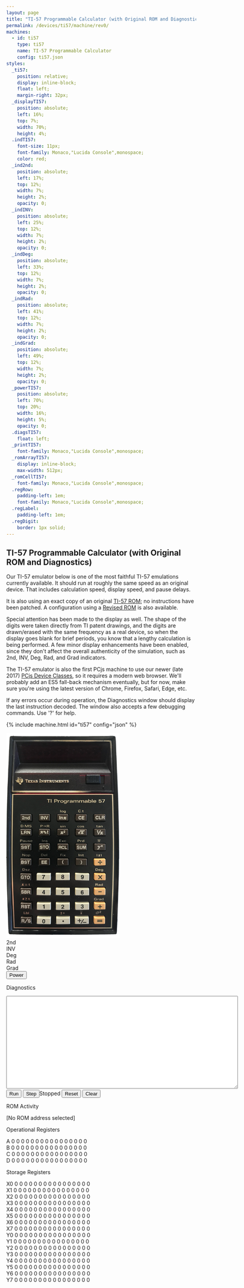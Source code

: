 ```yaml
---
layout: page
title: "TI-57 Programmable Calculator (with Original ROM and Diagnostics)"
permalink: /devices/ti57/machine/rev0/
machines:
  - id: ti57
    type: ti57
    name: TI-57 Programmable Calculator
    config: ti57.json
styles:
  _ti57:
    position: relative;
    display: inline-block;
    float: left;
    margin-right: 32px;
  _displayTI57:
    position: absolute;
    left: 16%;
    top: 7%;
    width: 70%;
    height: 4%;
  .indTI57:
    font-size: 11px;
    font-family: Monaco,"Lucida Console",monospace;
    color: red;
  _ind2nd:
    position: absolute;
    left: 17%;
    top: 12%;
    width: 7%;
    height: 2%;
    opacity: 0;
  _indINV:
    position: absolute;
    left: 25%;
    top: 12%;
    width: 7%;
    height: 2%;
    opacity: 0;
  _indDeg:
    position: absolute;
    left: 33%;
    top: 12%;
    width: 7%;
    height: 2%;
    opacity: 0;
  _indRad:
    position: absolute;
    left: 41%;
    top: 12%;
    width: 7%;
    height: 2%;
    opacity: 0;
  _indGrad:
    position: absolute;
    left: 49%;
    top: 12%;
    width: 7%;
    height: 2%;
    opacity: 0;
  _powerTI57:
    position: absolute;
    left: 70%;
    top: 20%;
    width: 16%;
    height: 5%;
    opacity: 0;
  .diagsTI57:
    float: left;
  _printTI57:
    font-family: Monaco,"Lucida Console",monospace;
  _romArrayTI57:
    display: inline-block;
    max-width: 512px;
  _romCellTI57:
    font-family: Monaco,"Lucida Console",monospace;
  .regRow:
    padding-left: 1em;
    font-family: Monaco,"Lucida Console",monospace;
  .regLabel:
    padding-left: 1em;
  .regDigit:
    border: 1px solid;
---
```


TI-57 Programmable Calculator (with Original ROM and Diagnostics)
-----------------------------------------------------------------

Our TI-57 emulator below is one of the most faithful TI-57 emulations currently available.  It should run at
roughly the same speed as an original device.  That includes calculation speed, display speed, and pause delays.

It is also using an exact copy of an original [TI-57 ROM](/devices/ti57/rom/); no instructions have been patched.
A configuration using a [Revised ROM](../rev1/) is also available.

Special attention has been made to the display as well.  The shape of the digits were taken directly from TI patent
drawings, and the digits are drawn/erased with the same frequency as a real device, so when the display goes blank for
brief periods, you know that a lengthy calculation is being performed.  A few minor display enhancements have been
enabled, since they don't affect the overall authenticity of the simulation, such as
<span class="indTI57">2nd</span>,
<span class="indTI57">INV</span>,
<span class="indTI57">Deg</span>,
<span class="indTI57">Rad</span>, and
<span class="indTI57">Grad</span> indicators.

The TI-57 emulator is also the first PCjs machine to use our newer (late 2017) [PCjs Device Classes](/modules/devices/),
so it requires a modern web browser.  We'll probably add an ES5 fall-back mechanism eventually, but for now, make sure
you're using the latest version of Chrome, Firefox, Safari, Edge, etc.

If any errors occur during operation, the Diagnostics window should display the last instruction decoded.
The window also accepts a few debugging commands.  Use '?' for help.

{% include machine.html id="ti57" config="json" %}

<div id="ti57">
  <img id="imageTI57" src="/devices/ti57/images/ti57.png" width="300" alt="TI-57 Calculator"/>
  <div id="displayTI57"></div>
  <div id="ind2nd" class="indTI57">2nd</div>
  <div id="indINV" class="indTI57">INV</div>
  <div id="indDeg" class="indTI57">Deg</div>
  <div id="indRad" class="indTI57">Rad</div>
  <div id="indGrad" class="indTI57">Grad</div>
  <button id="powerTI57">Power</button>
</div>
<div class="diagsTI57">
  <div>
    <p>Diagnostics</p>
    <textarea id="printTI57" cols="74" rows="16"></textarea>
  </div>
  <button id="runTI57">Run</button>
  <button id="stepTI57">Step</button><span id="speedTI57">Stopped</span>
  <button id="resetTI57">Reset</button>
  <button id="clearTI57">Clear</button>
  <p>ROM Activity</p>
  <div id="romArrayTI57"></div>
  <p id="romCellTI57">[No ROM address selected]</p>
  <p>Operational Registers</p>
  <div>
  	<div class="regRow">
  	  <span class="regLabel">A</span>
  	  <span class="regDigit" id="regA-15">0</span>
  	  <span class="regDigit" id="regA-14">0</span>
  	  <span class="regDigit" id="regA-13">0</span>
  	  <span class="regDigit" id="regA-12">0</span>
  	  <span class="regDigit" id="regA-11">0</span>
  	  <span class="regDigit" id="regA-10">0</span>
  	  <span class="regDigit" id="regA-09">0</span>
  	  <span class="regDigit" id="regA-08">0</span>
  	  <span class="regDigit" id="regA-07">0</span>
  	  <span class="regDigit" id="regA-06">0</span>
  	  <span class="regDigit" id="regA-05">0</span>
  	  <span class="regDigit" id="regA-04">0</span>
  	  <span class="regDigit" id="regA-03">0</span>
  	  <span class="regDigit" id="regA-02">0</span>
  	  <span class="regDigit" id="regA-01">0</span>
  	  <span class="regDigit" id="regA-00">0</span>
  	</div>
  	<div class="regRow">
  	  <span class="regLabel">B</span>
  	  <span class="regDigit" id="regB-15">0</span>
  	  <span class="regDigit" id="regB-14">0</span>
  	  <span class="regDigit" id="regB-13">0</span>
  	  <span class="regDigit" id="regB-12">0</span>
  	  <span class="regDigit" id="regB-11">0</span>
  	  <span class="regDigit" id="regB-10">0</span>
  	  <span class="regDigit" id="regB-09">0</span>
  	  <span class="regDigit" id="regB-08">0</span>
  	  <span class="regDigit" id="regB-07">0</span>
  	  <span class="regDigit" id="regB-06">0</span>
  	  <span class="regDigit" id="regB-05">0</span>
  	  <span class="regDigit" id="regB-04">0</span>
  	  <span class="regDigit" id="regB-03">0</span>
  	  <span class="regDigit" id="regB-02">0</span>
  	  <span class="regDigit" id="regB-01">0</span>
  	  <span class="regDigit" id="regB-00">0</span>
  	</div>
  	<div class="regRow">
  	  <span class="regLabel">C</span>
  	  <span class="regDigit" id="regC-15">0</span>
  	  <span class="regDigit" id="regC-14">0</span>
  	  <span class="regDigit" id="regC-13">0</span>
  	  <span class="regDigit" id="regC-12">0</span>
  	  <span class="regDigit" id="regC-11">0</span>
  	  <span class="regDigit" id="regC-10">0</span>
  	  <span class="regDigit" id="regC-09">0</span>
  	  <span class="regDigit" id="regC-08">0</span>
  	  <span class="regDigit" id="regC-07">0</span>
  	  <span class="regDigit" id="regC-06">0</span>
  	  <span class="regDigit" id="regC-05">0</span>
  	  <span class="regDigit" id="regC-04">0</span>
  	  <span class="regDigit" id="regC-03">0</span>
  	  <span class="regDigit" id="regC-02">0</span>
  	  <span class="regDigit" id="regC-01">0</span>
  	  <span class="regDigit" id="regC-00">0</span>
  	</div>
  	<div class="regRow">
  	  <span class="regLabel">D</span>
  	  <span class="regDigit" id="regD-15">0</span>
  	  <span class="regDigit" id="regD-14">0</span>
  	  <span class="regDigit" id="regD-13">0</span>
  	  <span class="regDigit" id="regD-12">0</span>
  	  <span class="regDigit" id="regD-11">0</span>
  	  <span class="regDigit" id="regD-10">0</span>
  	  <span class="regDigit" id="regD-09">0</span>
  	  <span class="regDigit" id="regD-08">0</span>
  	  <span class="regDigit" id="regD-07">0</span>
  	  <span class="regDigit" id="regD-06">0</span>
  	  <span class="regDigit" id="regD-05">0</span>
  	  <span class="regDigit" id="regD-04">0</span>
  	  <span class="regDigit" id="regD-03">0</span>
  	  <span class="regDigit" id="regD-02">0</span>
  	  <span class="regDigit" id="regD-01">0</span>
  	  <span class="regDigit" id="regD-00">0</span>
  	</div>
  </div>
  <p>Storage Registers</p>
  <div>
  	<div class="regRow">
  	  <span class="regLabel">X0</span>
  	  <span class="regDigit" id="regX0-15" data-value="(0">0</span>
  	  <span class="regDigit" id="regX0-14" data-value="O0">0</span>
  	  <span class="regDigit" id="regX0-13" data-value="A0 N">0</span>
  	  <span class="regDigit" id="regX0-12" data-value="A0 M">0</span>
  	  <span class="regDigit" id="regX0-11" data-value="A0 M">0</span>
  	  <span class="regDigit" id="regX0-10" data-value="A0 M">0</span>
  	  <span class="regDigit" id="regX0-09" data-value="A0 M">0</span>
  	  <span class="regDigit" id="regX0-08" data-value="A0 M">0</span>
  	  <span class="regDigit" id="regX0-07" data-value="A0 M">0</span>
  	  <span class="regDigit" id="regX0-06" data-value="A0 M">0</span>
  	  <span class="regDigit" id="regX0-05" data-value="A0 M">0</span>
  	  <span class="regDigit" id="regX0-04" data-value="A0 M">0</span>
  	  <span class="regDigit" id="regX0-03" data-value="A0 M">0</span>
  	  <span class="regDigit" id="regX0-02" data-value="A0 M">0</span>
  	  <span class="regDigit" id="regX0-01" data-value="A0 E">0</span>
  	  <span class="regDigit" id="regX0-00" data-value="A0 E">0</span>
  	</div>
  	<div class="regRow">
  	  <span class="regLabel">X1</span>
  	  <span class="regDigit" id="regX1-15" data-value="(1">0</span>
  	  <span class="regDigit" id="regX1-14" data-value="O1">0</span>
  	  <span class="regDigit" id="regX1-13" data-value="A1 N">0</span>
  	  <span class="regDigit" id="regX1-12" data-value="A1 M">0</span>
  	  <span class="regDigit" id="regX1-11" data-value="A1 M">0</span>
  	  <span class="regDigit" id="regX1-10" data-value="A1 M">0</span>
  	  <span class="regDigit" id="regX1-09" data-value="A1 M">0</span>
  	  <span class="regDigit" id="regX1-08" data-value="A1 M">0</span>
  	  <span class="regDigit" id="regX1-07" data-value="A1 M">0</span>
  	  <span class="regDigit" id="regX1-06" data-value="A1 M">0</span>
  	  <span class="regDigit" id="regX1-05" data-value="A1 M">0</span>
  	  <span class="regDigit" id="regX1-04" data-value="A1 M">0</span>
  	  <span class="regDigit" id="regX1-03" data-value="A1 M">0</span>
  	  <span class="regDigit" id="regX1-02" data-value="A1 M">0</span>
  	  <span class="regDigit" id="regX1-01" data-value="A1 E">0</span>
  	  <span class="regDigit" id="regX1-00" data-value="A1 E">0</span>
  	</div>
  	<div class="regRow">
  	  <span class="regLabel">X2</span>
  	  <span class="regDigit" id="regX2-15" data-value="(2">0</span>
  	  <span class="regDigit" id="regX2-14" data-value="O2">0</span>
  	  <span class="regDigit" id="regX2-13" data-value="R6 N">0</span>
  	  <span class="regDigit" id="regX2-12" data-value="R6 M">0</span>
  	  <span class="regDigit" id="regX2-11" data-value="R6 M">0</span>
  	  <span class="regDigit" id="regX2-10" data-value="R6 M">0</span>
  	  <span class="regDigit" id="regX2-09" data-value="R6 M">0</span>
  	  <span class="regDigit" id="regX2-08" data-value="R6 M">0</span>
  	  <span class="regDigit" id="regX2-07" data-value="R6 M">0</span>
  	  <span class="regDigit" id="regX2-06" data-value="R6 M">0</span>
  	  <span class="regDigit" id="regX2-05" data-value="R6 M">0</span>
  	  <span class="regDigit" id="regX2-04" data-value="R6 M">0</span>
  	  <span class="regDigit" id="regX2-03" data-value="R6 M">0</span>
  	  <span class="regDigit" id="regX2-02" data-value="R6 M">0</span>
  	  <span class="regDigit" id="regX2-01" data-value="R6 E">0</span>
  	  <span class="regDigit" id="regX2-00" data-value="R6 E">0</span>
  	</div>
  	<div class="regRow">
  	  <span class="regLabel">X3</span>
  	  <span class="regDigit" id="regX3-15" data-value="(3">0</span>
  	  <span class="regDigit" id="regX3-14" data-value="O3">0</span>
  	  <span class="regDigit" id="regX3-13" data-value="R5 N">0</span>
  	  <span class="regDigit" id="regX3-12" data-value="R5 M">0</span>
  	  <span class="regDigit" id="regX3-11" data-value="R5 M">0</span>
  	  <span class="regDigit" id="regX3-10" data-value="R5 M">0</span>
  	  <span class="regDigit" id="regX3-09" data-value="R5 M">0</span>
  	  <span class="regDigit" id="regX3-08" data-value="R5 M">0</span>
  	  <span class="regDigit" id="regX3-07" data-value="R5 M">0</span>
  	  <span class="regDigit" id="regX3-06" data-value="R5 M">0</span>
  	  <span class="regDigit" id="regX3-05" data-value="R5 M">0</span>
  	  <span class="regDigit" id="regX3-04" data-value="R5 M">0</span>
  	  <span class="regDigit" id="regX3-03" data-value="R5 M">0</span>
  	  <span class="regDigit" id="regX3-02" data-value="R5 M">0</span>
  	  <span class="regDigit" id="regX3-01" data-value="R5 E">0</span>
  	  <span class="regDigit" id="regX3-00" data-value="R5 E">0</span>
  	</div>
  	<div class="regRow">
  	  <span class="regLabel">X4</span>
  	  <span class="regDigit" id="regX4-15" data-value="SC">0</span>
  	  <span class="regDigit" id="regX4-14" data-value="?">0</span>
  	  <span class="regDigit" id="regX4-13" data-value="R7 N">0</span>
  	  <span class="regDigit" id="regX4-12" data-value="R7 M">0</span>
  	  <span class="regDigit" id="regX4-11" data-value="R7 M">0</span>
  	  <span class="regDigit" id="regX4-10" data-value="R7 M">0</span>
  	  <span class="regDigit" id="regX4-09" data-value="R7 M">0</span>
  	  <span class="regDigit" id="regX4-08" data-value="R7 M">0</span>
  	  <span class="regDigit" id="regX4-07" data-value="R7 M">0</span>
  	  <span class="regDigit" id="regX4-06" data-value="R7 M">0</span>
  	  <span class="regDigit" id="regX4-05" data-value="R7 M">0</span>
  	  <span class="regDigit" id="regX4-04" data-value="R7 M">0</span>
  	  <span class="regDigit" id="regX4-03" data-value="R7 M">0</span>
  	  <span class="regDigit" id="regX4-02" data-value="R7 M">0</span>
  	  <span class="regDigit" id="regX4-01" data-value="R7 E">0</span>
  	  <span class="regDigit" id="regX4-00" data-value="R7 E">0</span>
  	</div>
  	<div class="regRow">
  	  <span class="regLabel">X5</span>
  	  <span class="regDigit" id="regX5-15" data-value="PC H">0</span>
  	  <span class="regDigit" id="regX5-14" data-value="PC L">0</span>
  	  <span class="regDigit" id="regX5-13" data-value="R0 N">0</span>
  	  <span class="regDigit" id="regX5-12" data-value="R0 M">0</span>
  	  <span class="regDigit" id="regX5-11" data-value="R0 M">0</span>
  	  <span class="regDigit" id="regX5-10" data-value="R0 M">0</span>
  	  <span class="regDigit" id="regX5-09" data-value="R0 M">0</span>
  	  <span class="regDigit" id="regX5-08" data-value="R0 M">0</span>
  	  <span class="regDigit" id="regX5-07" data-value="R0 M">0</span>
  	  <span class="regDigit" id="regX5-06" data-value="R0 M">0</span>
  	  <span class="regDigit" id="regX5-05" data-value="R0 M">0</span>
  	  <span class="regDigit" id="regX5-04" data-value="R0 M">0</span>
  	  <span class="regDigit" id="regX5-03" data-value="R0 M">0</span>
  	  <span class="regDigit" id="regX5-02" data-value="R0 M">0</span>
  	  <span class="regDigit" id="regX5-01" data-value="R0 E">0</span>
  	  <span class="regDigit" id="regX5-00" data-value="R0 E">0</span>
  	</div>
  	<div class="regRow">
  	  <span class="regLabel">X6</span>
  	  <span class="regDigit" id="regX6-15" data-value="S1 H">0</span>
  	  <span class="regDigit" id="regX6-14" data-value="S1 L">0</span>
  	  <span class="regDigit" id="regX6-13" data-value="R1 N">0</span>
  	  <span class="regDigit" id="regX6-12" data-value="R1 M">0</span>
  	  <span class="regDigit" id="regX6-11" data-value="R1 M">0</span>
  	  <span class="regDigit" id="regX6-10" data-value="R1 M">0</span>
  	  <span class="regDigit" id="regX6-09" data-value="R1 M">0</span>
  	  <span class="regDigit" id="regX6-08" data-value="R1 M">0</span>
  	  <span class="regDigit" id="regX6-07" data-value="R1 M">0</span>
  	  <span class="regDigit" id="regX6-06" data-value="R1 M">0</span>
  	  <span class="regDigit" id="regX6-05" data-value="R1 M">0</span>
  	  <span class="regDigit" id="regX6-04" data-value="R1 M">0</span>
  	  <span class="regDigit" id="regX6-03" data-value="R1 M">0</span>
  	  <span class="regDigit" id="regX6-02" data-value="R1 M">0</span>
  	  <span class="regDigit" id="regX6-01" data-value="R1 E">0</span>
  	  <span class="regDigit" id="regX6-00" data-value="R1 E">0</span>
  	</div>
  	<div class="regRow">
  	  <span class="regLabel">X7</span>
  	  <span class="regDigit" id="regX7-15" data-value="S2 H">0</span>
  	  <span class="regDigit" id="regX7-14" data-value="S2 L">0</span>
  	  <span class="regDigit" id="regX7-13" data-value="R2 N">0</span>
  	  <span class="regDigit" id="regX7-12" data-value="R2 M">0</span>
  	  <span class="regDigit" id="regX7-11" data-value="R2 M">0</span>
  	  <span class="regDigit" id="regX7-10" data-value="R2 M">0</span>
  	  <span class="regDigit" id="regX7-09" data-value="R2 M">0</span>
  	  <span class="regDigit" id="regX7-08" data-value="R2 M">0</span>
  	  <span class="regDigit" id="regX7-07" data-value="R2 M">0</span>
  	  <span class="regDigit" id="regX7-06" data-value="R2 M">0</span>
  	  <span class="regDigit" id="regX7-05" data-value="R2 M">0</span>
  	  <span class="regDigit" id="regX7-04" data-value="R2 M">0</span>
  	  <span class="regDigit" id="regX7-03" data-value="R2 M">0</span>
  	  <span class="regDigit" id="regX7-02" data-value="R2 M">0</span>
  	  <span class="regDigit" id="regX7-01" data-value="R2 E">0</span>
  	  <span class="regDigit" id="regX7-00" data-value="R2 E">0</span>
  	</div>
  	<div class="regRow">
  	  <span class="regLabel">Y0</span>
  	  <span class="regDigit" id="regY0-15" data-value="P00 H">0</span>
  	  <span class="regDigit" id="regY0-14" data-value="P00 L">0</span>
  	  <span class="regDigit" id="regY0-13" data-value="P01 H">0</span>
  	  <span class="regDigit" id="regY0-12" data-value="P01 L">0</span>
  	  <span class="regDigit" id="regY0-11" data-value="P02 H">0</span>
  	  <span class="regDigit" id="regY0-10" data-value="P02 L">0</span>
  	  <span class="regDigit" id="regY0-09" data-value="P03 H">0</span>
  	  <span class="regDigit" id="regY0-08" data-value="P03 L">0</span>
  	  <span class="regDigit" id="regY0-07" data-value="P04 H">0</span>
  	  <span class="regDigit" id="regY0-06" data-value="P04 L">0</span>
  	  <span class="regDigit" id="regY0-05" data-value="P05 H">0</span>
  	  <span class="regDigit" id="regY0-04" data-value="P05 L">0</span>
  	  <span class="regDigit" id="regY0-03" data-value="P06 H">0</span>
  	  <span class="regDigit" id="regY0-02" data-value="P06 L">0</span>
  	  <span class="regDigit" id="regY0-01" data-value="P07 H">0</span>
  	  <span class="regDigit" id="regY0-00" data-value="P07 L">0</span>
  	</div>
  	<div class="regRow">
  	  <span class="regLabel">Y1</span>
  	  <span class="regDigit" id="regY1-15" data-value="P08 H">0</span>
  	  <span class="regDigit" id="regY1-14" data-value="P08 L">0</span>
  	  <span class="regDigit" id="regY1-13" data-value="P09 H">0</span>
  	  <span class="regDigit" id="regY1-12" data-value="P09 L">0</span>
  	  <span class="regDigit" id="regY1-11" data-value="P10 H">0</span>
  	  <span class="regDigit" id="regY1-10" data-value="P10 L">0</span>
  	  <span class="regDigit" id="regY1-09" data-value="P11 H">0</span>
  	  <span class="regDigit" id="regY1-08" data-value="P11 L">0</span>
  	  <span class="regDigit" id="regY1-07" data-value="P12 H">0</span>
  	  <span class="regDigit" id="regY1-06" data-value="P12 L">0</span>
  	  <span class="regDigit" id="regY1-05" data-value="P13 H">0</span>
  	  <span class="regDigit" id="regY1-04" data-value="P13 L">0</span>
  	  <span class="regDigit" id="regY1-03" data-value="P14 H">0</span>
  	  <span class="regDigit" id="regY1-02" data-value="P14 L">0</span>
  	  <span class="regDigit" id="regY1-01" data-value="P15 H">0</span>
  	  <span class="regDigit" id="regY1-00" data-value="P15 L">0</span>
  	</div>
  	<div class="regRow">
  	  <span class="regLabel">Y2</span>
  	  <span class="regDigit" id="regY2-15" data-value="P16 H">0</span>
  	  <span class="regDigit" id="regY2-14" data-value="P16 L">0</span>
  	  <span class="regDigit" id="regY2-13" data-value="P17 H">0</span>
  	  <span class="regDigit" id="regY2-12" data-value="P17 L">0</span>
  	  <span class="regDigit" id="regY2-11" data-value="P18 H">0</span>
  	  <span class="regDigit" id="regY2-10" data-value="P18 L">0</span>
  	  <span class="regDigit" id="regY2-09" data-value="P19 H">0</span>
  	  <span class="regDigit" id="regY2-08" data-value="P19 L">0</span>
  	  <span class="regDigit" id="regY2-07" data-value="P20 H">0</span>
  	  <span class="regDigit" id="regY2-06" data-value="P20 L">0</span>
  	  <span class="regDigit" id="regY2-05" data-value="P21 H">0</span>
  	  <span class="regDigit" id="regY2-04" data-value="P21 L">0</span>
  	  <span class="regDigit" id="regY2-03" data-value="P22 H">0</span>
  	  <span class="regDigit" id="regY2-02" data-value="P22 L">0</span>
  	  <span class="regDigit" id="regY2-01" data-value="P23 H">0</span>
  	  <span class="regDigit" id="regY2-00" data-value="P23 L">0</span>
  	</div>
  	<div class="regRow">
  	  <span class="regLabel">Y3</span>
  	  <span class="regDigit" id="regY3-15" data-value="P24 H">0</span>
  	  <span class="regDigit" id="regY3-14" data-value="P24 L">0</span>
  	  <span class="regDigit" id="regY3-13" data-value="P25 H">0</span>
  	  <span class="regDigit" id="regY3-12" data-value="P25 L">0</span>
  	  <span class="regDigit" id="regY3-11" data-value="P26 H">0</span>
  	  <span class="regDigit" id="regY3-10" data-value="P26 L">0</span>
  	  <span class="regDigit" id="regY3-09" data-value="P27 H">0</span>
  	  <span class="regDigit" id="regY3-08" data-value="P27 L">0</span>
  	  <span class="regDigit" id="regY3-07" data-value="P28 H">0</span>
  	  <span class="regDigit" id="regY3-06" data-value="P28 L">0</span>
  	  <span class="regDigit" id="regY3-05" data-value="P29 H">0</span>
  	  <span class="regDigit" id="regY3-04" data-value="P29 L">0</span>
  	  <span class="regDigit" id="regY3-03" data-value="P30 H">0</span>
  	  <span class="regDigit" id="regY3-02" data-value="P30 L">0</span>
  	  <span class="regDigit" id="regY3-01" data-value="P31 H">0</span>
  	  <span class="regDigit" id="regY3-00" data-value="P31 L">0</span>
  	</div>
  	<div class="regRow">
  	  <span class="regLabel">Y4</span>
  	  <span class="regDigit" id="regY4-15" data-value="P32 H">0</span>
  	  <span class="regDigit" id="regY4-14" data-value="P32 L">0</span>
  	  <span class="regDigit" id="regY4-13" data-value="P33 H">0</span>
  	  <span class="regDigit" id="regY4-12" data-value="P33 L">0</span>
  	  <span class="regDigit" id="regY4-11" data-value="P34 H">0</span>
  	  <span class="regDigit" id="regY4-10" data-value="P34 L">0</span>
  	  <span class="regDigit" id="regY4-09" data-value="P35 H">0</span>
  	  <span class="regDigit" id="regY4-08" data-value="P35 L">0</span>
  	  <span class="regDigit" id="regY4-07" data-value="P36 H">0</span>
  	  <span class="regDigit" id="regY4-06" data-value="P36 L">0</span>
  	  <span class="regDigit" id="regY4-05" data-value="P37 H">0</span>
  	  <span class="regDigit" id="regY4-04" data-value="P37 L">0</span>
  	  <span class="regDigit" id="regY4-03" data-value="P38 H">0</span>
  	  <span class="regDigit" id="regY4-02" data-value="P38 L">0</span>
  	  <span class="regDigit" id="regY4-01" data-value="P39 H">0</span>
  	  <span class="regDigit" id="regY4-00" data-value="P39 L">0</span>
  	</div>
  	<div class="regRow">
  	  <span class="regLabel">Y5</span>
  	  <span class="regDigit" id="regY5-15" data-value="P40 H">0</span>
  	  <span class="regDigit" id="regY5-14" data-value="P40 L">0</span>
  	  <span class="regDigit" id="regY5-13" data-value="P41 H">0</span>
  	  <span class="regDigit" id="regY5-12" data-value="P41 L">0</span>
  	  <span class="regDigit" id="regY5-11" data-value="P42 H">0</span>
  	  <span class="regDigit" id="regY5-10" data-value="P42 L">0</span>
  	  <span class="regDigit" id="regY5-09" data-value="P43 H">0</span>
  	  <span class="regDigit" id="regY5-08" data-value="P43 L">0</span>
  	  <span class="regDigit" id="regY5-07" data-value="P44 H">0</span>
  	  <span class="regDigit" id="regY5-06" data-value="P44 L">0</span>
  	  <span class="regDigit" id="regY5-05" data-value="P45 H">0</span>
  	  <span class="regDigit" id="regY5-04" data-value="P45 L">0</span>
  	  <span class="regDigit" id="regY5-03" data-value="P46 H">0</span>
  	  <span class="regDigit" id="regY5-02" data-value="P46 L">0</span>
  	  <span class="regDigit" id="regY5-01" data-value="P47 H">0</span>
  	  <span class="regDigit" id="regY5-00" data-value="P47 L">0</span>
  	</div>
  	<div class="regRow">
  	  <span class="regLabel">Y6</span>
  	  <span class="regDigit" id="regY6-15" data-value="P48 H">0</span>
  	  <span class="regDigit" id="regY6-14" data-value="P48 L">0</span>
  	  <span class="regDigit" id="regY6-13" data-value="R3 N">0</span>
  	  <span class="regDigit" id="regY6-12" data-value="R3 M">0</span>
  	  <span class="regDigit" id="regY6-11" data-value="R3 M">0</span>
  	  <span class="regDigit" id="regY6-10" data-value="R3 M">0</span>
  	  <span class="regDigit" id="regY6-09" data-value="R3 M">0</span>
  	  <span class="regDigit" id="regY6-08" data-value="R3 M">0</span>
  	  <span class="regDigit" id="regY6-07" data-value="R3 M">0</span>
  	  <span class="regDigit" id="regY6-06" data-value="R3 M">0</span>
  	  <span class="regDigit" id="regY6-05" data-value="R3 M">0</span>
  	  <span class="regDigit" id="regY6-04" data-value="R3 M">0</span>
  	  <span class="regDigit" id="regY6-03" data-value="R3 M">0</span>
  	  <span class="regDigit" id="regY6-02" data-value="R3 M">0</span>
  	  <span class="regDigit" id="regY6-01" data-value="R3 E">0</span>
  	  <span class="regDigit" id="regY6-00" data-value="R3 E">0</span>
  	</div>
  	<div class="regRow">
  	  <span class="regLabel">Y7</span>
  	  <span class="regDigit" id="regY7-15" data-value="P49 H">0</span>
  	  <span class="regDigit" id="regY7-14" data-value="P49 L">0</span>
  	  <span class="regDigit" id="regY7-13" data-value="R4 N">0</span>
  	  <span class="regDigit" id="regY7-12" data-value="R4 M">0</span>
  	  <span class="regDigit" id="regY7-11" data-value="R4 M">0</span>
  	  <span class="regDigit" id="regY7-10" data-value="R4 M">0</span>
  	  <span class="regDigit" id="regY7-09" data-value="R4 M">0</span>
  	  <span class="regDigit" id="regY7-08" data-value="R4 M">0</span>
  	  <span class="regDigit" id="regY7-07" data-value="R4 M">0</span>
  	  <span class="regDigit" id="regY7-06" data-value="R4 M">0</span>
  	  <span class="regDigit" id="regY7-05" data-value="R4 M">0</span>
  	  <span class="regDigit" id="regY7-04" data-value="R4 M">0</span>
  	  <span class="regDigit" id="regY7-03" data-value="R4 M">0</span>
  	  <span class="regDigit" id="regY7-02" data-value="R4 M">0</span>
  	  <span class="regDigit" id="regY7-01" data-value="R4 E">0</span>
  	  <span class="regDigit" id="regY7-00" data-value="R4 E">0</span>
  	</div>
  </div>
</div>
